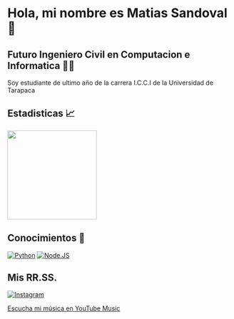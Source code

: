 # Hola, mi nombre es Matias Sandoval 👋

## Futuro Ingeniero Civil en Computacion e Informatica 👨‍🎓

Soy estudiante de ultimo año de la carrera I.C.C.I de la Universidad de Tarapaca 

## Estadisticas 📈

<a href="https://github.com/anuraghazra/github-readme-stats">
  <img height=200 align="center" src="https://github-readme-stats.vercel.app/api?username=MSandoval99&show_icons=true&theme=radical" />
</a>

## Conocimientos 🧠

[![Python](https://img.shields.io/badge/Python-yellow?style=for-the-badge&logo=python&logoColor=white&labelColor=101010)]()
[![Node.JS](https://img.shields.io/badge/Node.JS-339933?style=for-the-badge&logo=node.js&logoColor=white&labelColor=101010)]()

## Mis RR.SS.

[![Instagram](https://img.shields.io/badge/Instagram-@Sando__________val-E4405F?style=for-the-badge&logo=instagram&logoColor=white&labelColor=101010)]()

[Escucha mi música en YouTube Music](https://music.youtube.com/playlist?list=PLj9CtFUaeeMdZ5_b-AHZAp-dTFUoGgul8)
